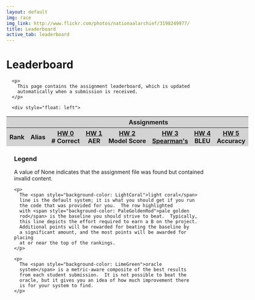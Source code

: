 ```yaml
---
layout: default
img: race
img_link: http://www.flickr.com/photos/nationaalarchief/3198249977/
title: Leaderboard
active_tab: leaderboard
---
```


<script src="http://code.jquery.com/jquery-1.7.1.min.js" type="text/javascript"></script>
<script type="text/javascript" src="http://www.seas.upenn.edu/~cis526/leaderboard.js"></script>

<div class="site">
  <div class="content">
    <h1>Leaderboard</h1>
    <div id="course" style="width: 800px">

      <p>
        This page contains the assignment leaderboard, which is updated
        automatically when a submission is received.
      </p>

      <div style="float: left">
<table>
  <thead style="background-color: lightgrey">
    <tr>
      <th colspan="2"></th>
      <th colspan="6" align="center">
        Assignments
      </th>
    </tr>
    <tr>
      <th>
        Rank
      </th>
      <th>
        Alias
      </th>
      <th valign="top">
        <a href="hw0.html">HW 0</a><br/>
        <span class="small"># Correct</span>
      </th>
      <th valign="top">
        <a href="hw1.html">HW 1</a><br/>
        <span class="small">AER</span>
      </th>
      <th valign="top">
        <a href="hw2.html">HW 2</a><br/>
        <span class="small">Model Score</span>
      </th>
      <th valign="top">
        <a href="hw3.html">HW 3</a><br/>
        <span class="small"><a href="http://en.wikipedia.org/wiki/Spearman's_rank_correlation_coefficient">Spearman's</a></span>
      </th>
      <th valign="top">
        <a href="hw4.html">HW 4</a><br/>
        <span class="small">BLEU</span>
      </th>
      <th valign="top">
        <a href="hw5.html">HW 5</a><br/>
        <span class="small">Accuracy</span>
      </th>
    </tr>
  </thead>
  <tbody>

<script type="text/javascript">
var assNo = 0;

for (i = 0; i < data.length; i++){
  var rank = data[i][0];
  var alias = data[i][1];

  document.write('<tr id="' + alias + '"');
  if (i%2==1){ document.write(' bgcolor="lightblue"'); }
  document.write('>');

  document.write('<td>' + rank + '</td>');
  document.write('<td>' + alias + '</td>');
  document.write('<td align="right">' + data[i][2] + '</td>');
  document.write('<td></td>');
  document.write('<td></td>');
  document.write('<td></td>');
  document.write('<td></td>');
  document.write('<td></td>');

  document.write('</tr>');
}

$("#baseline").css({'background-color': 'PaleGoldenRod'});
$("#default").css({'background-color': 'LightCoral'});
$("#oracle").css({'background-color': 'LimeGreen'});
</script>

  </tbody>
</table>
  </div>

  <div style="position: relative; left: 20px; z-index: -1; margin-top: 10px">
    <h3>Legend</h3>
    <p>
      A value of None indicates that the assignment file was found but
      contained invalid content.
    </p>

    <p>
      The <span style="background-color: LightCoral">light coral</span>
      line is the default system; it is what you should get if you run
      the code that was provided for you.  The row highlighted
      with <span style="background-color: PaleGoldenRod">pale golden
      rod</span> is the baseline you should strive to beat.  Typically,
      this line depicts the effort required to earn a B on the project.
      Additional points will be rewarded for beating the baseline by 
      a significant amount, and the most points will be awarded for placing
      at or near the top of the rankings.
    </p>

    <p>
      The <span style="background-color: LimeGreen">oracle
      system</span> is a metric-aware composite of the best results
      from each student submission.  It is not possible to beat the
      oracle, but it gives you an idea of how much improvement there
      is for your system to find.
    </p>
  </div>

</div>

</div>
</div>
